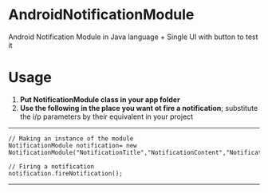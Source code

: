 # AndroidNotificationModule
Android Notification Module in Java language + Single UI with button to test it


# **Usage**
1. **Put NotificationModule class in your app folder**
2. **Use the following in the place you want ot fire a notification**; substitute the i/p parameters by their equivalent in your project
** **
    // Making an instance of the module
    NotificationModule notification= new NotificationModule("NotificationTitle","NotificationContent","NotificationName",R.drawable.ic_launcher_foreground,MainActivity.this,CHANNEL_ID);

    // Firing a notification
    notification.fireNotification();
- - - - 

